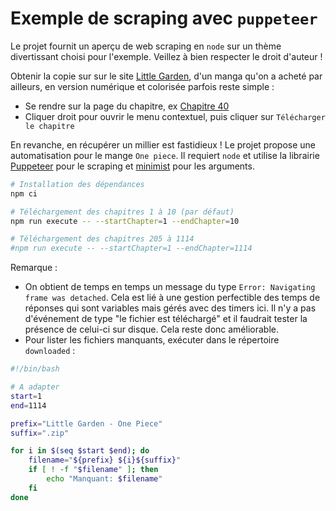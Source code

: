 # Exemple de scraping avec `puppeteer`

Le projet fournit un aperçu de web scraping en `node` sur un thème divertissant choisi pour l'exemple. Veillez à bien respecter le droit d'auteur !

Obtenir la copie sur sur le site [Little Garden](https://littlexgarden.com), d'un manga qu'on a acheté par ailleurs, en version numérique et colorisée parfois reste simple :
  * Se rendre sur la page du chapitre, ex [Chapitre 40](https://littlexgarden.com/one-piece/40)
  * Cliquer droit pour ouvrir le menu contextuel, puis cliquer sur `Télécharger le chapitre`

En revanche, en récupérer un millier est fastidieux ! Le projet propose une automatisation pour le mange `One piece`. Il requiert `node` et utilise la librairie [Puppeteer](https://pptr.dev/) pour le scraping et [minimist](https://github.com/minimistjs/minimist) pour les arguments.

```sh
# Installation des dépendances
npm ci

# Téléchargement des chapitres 1 à 10 (par défaut)
npm run execute -- --startChapter=1 --endChapter=10

# Téléchargement des chapitres 205 à 1114
#npm run execute -- --startChapter=1 --endChapter=1114
```

Remarque :
* On obtient de temps en temps un message du type `Error: Navigating frame was detached`. Cela est lié à une gestion perfectible des temps de réponses qui sont variables mais gérés avec des timers ici. Il n'y a pas d'événement de type "le fichier est téléchargé" et il faudrait tester la présence de celui-ci sur disque. Cela reste donc améliorable.
* Pour lister les fichiers manquants, exécuter dans le répertoire `downloaded` :
```sh
#!/bin/bash

# A adapter
start=1
end=1114

prefix="Little Garden - One Piece"
suffix=".zip"

for i in $(seq $start $end); do
    filename="${prefix} ${i}${suffix}"
    if [ ! -f "$filename" ]; then
        echo "Manquant: $filename"
    fi
done
```
